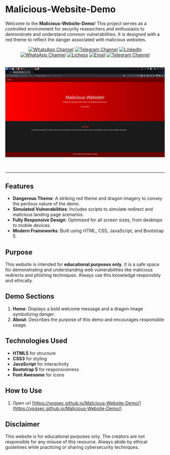 # Malicious-Website-Demo

Welcome to the **Malicious-Website-Demo**! This project serves as a controlled environment for security researchers and enthusiasts to demonstrate and understand common vulnerabilities. It is designed with a red theme to reflect the danger associated with malicious websites.
<div align="center">
      <a href="https://www.whatsapp.com/channel/0029Vb68FeRFnSzGNOZC3h3x"><img src="https://img.shields.io/static/v1?style=for-the-badge&amp;message=WhatsApp+Channel&amp;color=25D366&amp;logo=&amp;logoColor=FFFFFF&amp;label=" alt="WhatsApp Channel"></a>
  <a href="https://t.me/HackerSecure"><img src="https://img.shields.io/static/v1?style=for-the-badge&amp;message=Telegram+Channel&amp;color=24A1DE&amp;logo=&amp;logoColor=FFFFFF&amp;label=" alt="Telegram Channel"></a>
  <a href="https://www.linkedin.com/in/cybersecurity-pentester/"><img src="https://img.shields.io/static/v1?style=for-the-badge&amp;message=LinkedIn&amp;color=0A66C2&amp;logo=LinkedIn&amp;logoColor=FFFFFF&amp;label=" alt="LinkedIn"></a>
  <a href="https://linktr.ee/yogsec"><img src="https://img.shields.io/static/v1?style=for-the-badge&amp;message=LinkTree&amp;color=25D366&amp;logo=&amp;logoColor=FFFFFF&amp;label=" alt="WhatsApp Channel"></a>
  <a href="https://x.com/home"><img src="https://img.shields.io/static/v1?style=for-the-badge&amp;message=X&amp;color=000000&amp;logo=&amp;logoColor=FFFFFF&amp;label=" alt="Lichess"></a>
  <a href="mailto:abhinavsingwal@gmail.com?subject=Hi%20YogSec%20,%20nice%20to%20meet%20you!"><img alt="Email" src="https://img.shields.io/static/v1?style=for-the-badge&amp;message=Gmail&amp;color=EA4335&amp;logo=Gmail&amp;logoColor=FFFFFF&amp;label="></a>
  <a href="https://yogsec.github.io/yogsec/"><img src="https://img.shields.io/static/v1?style=for-the-badge&amp;message=Website&amp;color=FFFFC5&amp;logo=&amp;logoColor=FFFFFF&amp;label=" alt="Telegram Channel"></a>  
  
</div>
<br>

![screenshot](https://github.com/yogsec/Malicious-Website-Demo/blob/main/Screenshot_2025-01-07_17_32_45.png?raw=true)

<br>

---

## Features
- **Dangerous Theme**: A striking red theme and dragon imagery to convey the perilous nature of the demo.
- **Simulated Vulnerabilities**: Includes scripts to simulate redirect and malicious landing page scenarios.
- **Fully Responsive Design**: Optimized for all screen sizes, from desktops to mobile devices.
- **Modern Frameworks**: Built using HTML, CSS, JavaScript, and Bootstrap 5.

## Purpose
This website is intended for **educational purposes only**. It is a safe space for demonstrating and understanding web vulnerabilities like malicious redirects and phishing techniques. Always use this knowledge responsibly and ethically.

## Demo Sections

1. **Home**: Displays a bold welcome message and a dragon image symbolizing danger.
2. **About**: Describes the purpose of this demo and encourages responsible usage.

## Technologies Used
- **HTML5** for structure
- **CSS3** for styling
- **JavaScript** for interactivity
- **Bootstrap 5** for responsiveness
- **Font Awesome** for icons

## How to Use
1. Open url [https://yogsec.github.io/Malicious-Website-Demo/](https://yogsec.github.io/Malicious-Website-Demo/) 

## Disclaimer
This website is for educational purposes only. The creators are not responsible for any misuse of this resource. Always abide by ethical guidelines while practicing or sharing cybersecurity techniques.

